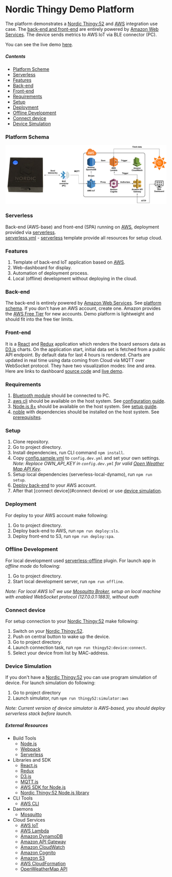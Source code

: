 Nordic Thingy Demo Platform
=============

The platform demonstrates a [Nordic Thingy:52](https://www.nordicsemi.com/eng/Products/Nordic-Thingy-52) and [AWS](https://aws.amazon.com) integration use case.
The [back-end and front-end](docs/AWS.md) are entirely powered by [Amazon Web Services](https://aws.amazon.com/).
The device sends metrics to AWS IoT via BLE connector (PC).

You can see the live demo [here](http://iot-demo.nordic.klika-tech.com/#/dashboard).

##### Contents

- [Platform Scheme](#platform-scheme)
- [Serverless](#serverless)
- [Features](#features)
- [Back-end](#back-end)
- [Front-end](#front-end)
- [Requirements](#requirements)
- [Setup](#setup)
- [Deployment](#deployment)
- [Offline Development](#offline-development)
- [Connect device](#connect-device)
- [Device Simulation](#device-simulation)
        
### Platform Schema

<p align="left">
  <img src="./assets/schema.png" atl="Nordic Thingy Demo Platform Scheme" />
</p>    
    
### Serverless

Back-end (AWS-base) and front-end (SPA) running on [AWS](https://aws.amazon.com/), deployment provided via [serverless](https://serverless.com/). <br/> [serverless.yml](../serverless.yml) - [serverless](https://serverless.com/) template provide all resources for setup cloud.

### Features

1. Template of back-end IoT application based on [AWS](https://aws.amazon.com/).
1. Web-dashboard for display.
1. Automation of deployment process.
1. Local (offline) development without deploying in the cloud.

### Back-end

The back-end is entirely powered by [Amazon Web Services](https://aws.amazon.com/). See [platform schema](#platform-scheme). If you don't have an AWS account, create one. Amazon provides the [AWS Free Tier](https://aws.amazon.com/free/) for new accounts. Demo platform is lightweight and should fit into the free tier limits.

### Front-end

It is a [React](https://facebook.github.io/react/) and [Redux](https://redux.js.org/) application which renders the board sensors data as [D3.js](https://d3js.org/) charts. On the application start, initial data set is fetched from a public API endpoint. 
By default data for last 4 hours is rendered. Charts are updated in real time using data coming from Cloud via MQTT over WebSocket protocol. They have two visualization modes: line and area.
Here are links to dashboard [source code](./web) and [live demo](http://iot-demo.nordic.klika-tech.com/#/dashboard). 

### Requirements

1. [Bluetooth module](https://aws.amazon.com/cli/) should be connected to PC.
1. [aws cli](https://aws.amazon.com/cli/) should be available on the host system. See [configuration guide](http://docs.aws.amazon.com/cli/latest/userguide/cli-chap-getting-started.html).
1. [Node.js 8+](https://nodejs.org/en/) should be available on the host system. See [setup guide](https://github.com/creationix/nvm#installation).
1. [noble](https://github.com/sandeepmistry/noble) with dependencies should be installed on the host system. See [prerequisites](https://github.com/sandeepmistry/noble#prerequisites).

### Setup

1. Clone repository.
1. Go to project directory.
1. Install dependencies, run CLI command `npm install`.
1. Copy [config.sample.yml](./config.sample.yml) to `config.dev.yml` and set your own settings. _Note: Replace OWN_API_KEY in `config.dev.yml` for valid [Open Weather Map API Key](https://openweathermap.org/appid)_.
1. Setup local dependencies (serverless-local-dynamo), run `npm run setup`.
1. [Deploy back-end](#deployment) to your AWS account.
1. After that [connect device](#connect device) or use [device simulation](#device-simulation).

### Deployment

For deploy to your AWS account make following:

1. Go to project directory.
1. Deploy back-end to AWS, run `npm run deploy:sls`.
1. Deploy front-end to S3, run `npm run deploy:spa`.

### Offline Development

For local development used [serverless-offline](https://github.com/dherault/serverless-offline) plugin.
For launch app in _offline mode_ do following: 

1. Go to project directory.
1. Start local development server, run `npm run offline`.

_Note: For local AWS IoT we use [Mosquitto Broker](https://mosquitto.org/), setup on local machine with enabled WebSocket protocol (127.0.0.1:1883), without auth_

### Connect device  

For setup connection to your [Nordic Thingy:52](https://www.nordicsemi.com/eng/Products/Nordic-Thingy-52) make following:

1. Switch on your [Nordic Thingy:52](https://www.nordicsemi.com/eng/Products/Nordic-Thingy-52). 
1. Push on central button to wake up the device. 
1. Go to project directory.
1. Launch connection task, run `npm run thingy52:device:connect`.
1. Select your device from list by MAC-address.

### Device Simulation

If you don't have a [Nordic Thingy:52](https://www.nordicsemi.com/eng/Products/Nordic-Thingy-52) you can use program simulation of device.
For launch simulation do following: 

1. Go to project directory
1. Launch simulator, run `npm run thingy52:simulator:aws`

_Note: Current version of device simulator is AWS-based, you should deploy serverless stack before launch._
   	
##### External Resources

- Build Tools
	- [Node.js](https://nodejs.org/en/)
	- [Webpack](https://webpack.github.io/)
	- [Serverless](https://serverless.com/)
- Libraries and SDK
	- [React.js](https://facebook.github.io/react/)
	- [Redux](https://redux.js.org/)
	- [D3.js](https://d3js.org/)
	- [MQTT.js](https://github.com/mqttjs/MQTT.js)
	- [AWS SDK for Node.js](https://aws.amazon.com/sdk-for-node-js/)
	- [Nordic Thingy:52 Node.js library](https://www.npmjs.com/package/thingy52)
- CLI Tools
	- [AWS CLI](https://aws.amazon.com/cli/)
- Daemons
	- [Mosquitto](https://mosquitto.org/)
- Cloud Services
	- [AWS IoT](https://aws.amazon.com/iot/)
	- [AWS Lambda](https://aws.amazon.com/lambda/) 
	- [Amazon DynamoDB](https://aws.amazon.com/dynamodb/)
	- [Amazon API Gateway](https://aws.amazon.com/api-gateway/)
	- [Amazon CloudWatch](http://aws.amazon.com/cloudwatch/)
	- [Amazon Cognito](http://aws.amazon.com/cognito/)
	- [Amazon S3](http://aws.amazon.com/s3/)
    - [AWS CloudFormation](https://aws.amazon.com/cloudformation/)
	- [OpenWeatherMap API](http://openweathermap.org/)